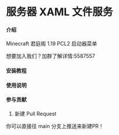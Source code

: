 # 服务器 XAML 文件服务

#### 介绍
Minecraft
君庭阁 1.19
PCL2 启动器菜单

想要加入我们？加群了解详情:5587557

#### 安装教程



#### 使用说明



#### 参与贡献

1. 新建 Pull Request

你可以直接往 main 分支上推送来新建PR！